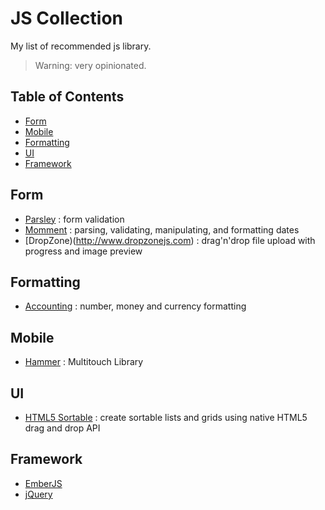 JS Collection
=============

My list of recommended js library.

> Warning: very opinionated.

## Table of Contents
- [Form](#form)
- [Mobile](#mobile)
- [Formatting](#formatting)
- [UI](#ui)
- [Framework](#framework)

## Form
- [Parsley](http://parsleyjs.org) : form validation
- [Momment](http://momentjs.com) : parsing, validating, manipulating, and formatting dates
- [DropZone)(http://www.dropzonejs.com) : drag'n'drop file upload with progress and image preview

## Formatting
- [Accounting](http://josscrowcroft.github.io/accounting.js) : number, money and currency formatting

## Mobile
- [Hammer](http://eightmedia.github.io/hammer.js) : Multitouch Library

## UI
- [HTML5 Sortable](http://farhadi.ir/projects/html5sortable) : create sortable lists and grids using native HTML5 drag and drop API

## Framework
- [EmberJS](http://emberjs.com)
- [jQuery](http://jquery.com)


